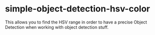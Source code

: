 # simple-object-detection-hsv-color
This allows you to find the HSV range in order to have a precise Object Detection when working with object detection stuff.
